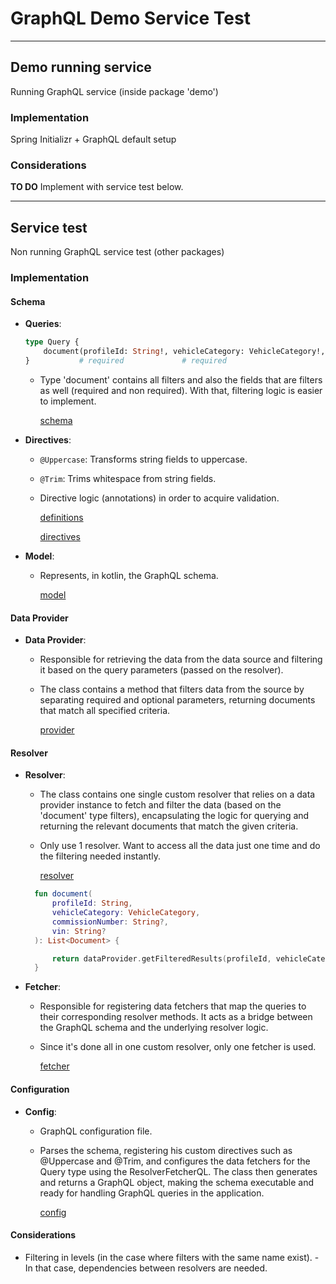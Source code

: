 # GraphQL Demo Service Test

** **

## Demo running service

Running GraphQL service (inside package 'demo')

### Implementation

Spring Initializr + GraphQL default setup

### Considerations

**TO DO** Implement with service test below.

** **

## Service test

Non running GraphQL service test (other packages)

### Implementation

#### Schema

- **Queries**:
  ```graphql
  type Query {
      document(profileId: String!, vehicleCategory: VehicleCategory!, commissionNumber: String, vin: String): [Document]
  }           # required             # required                         # optional          # optional
    ```

    - Type 'document' contains all filters and also the fields that are filters as well (required and non required). With that, filtering logic is
  easier to implement.

      [schema](./model/schema.graphqls)


- **Directives**:
    - `@Uppercase`: Transforms string fields to uppercase.
    - `@Trim`: Trims whitespace from string fields.

    - Directive logic (annotations) in order to acquire validation.

        [definitions](./directives/DirectivesDefsQL.kt)

        [directives](./directives/DirectivesDefsQL.kt)


- **Model**:
    - Represents, in kotlin, the GraphQL schema.

      [model](./model/ModelQL.kt)

#### Data Provider

- **Data Provider**:
    - Responsible for retrieving the data from the data source and filtering it based on the query parameters (passed on the resolver).
    - The class contains a method that filters data from the source by separating required and optional parameters, returning documents that match all specified criteria.

      [provider](./data/DataProviderQL.kt)

#### Resolver

- **Resolver**:
    - The class contains one single custom resolver that relies on a data provider instance to fetch and filter the data (based on the 'document' type filters),
    encapsulating the logic for querying and returning the relevant documents that match the given criteria.
    - Only use 1 resolver. Want to access all the data just one time and do the filtering needed instantly.

      [resolver](./resolver/ResolverQL.kt)

  ```kt
    fun document(
        profileId: String,
        vehicleCategory: VehicleCategory,
        commissionNumber: String?,
        vin: String?
    ): List<Document> {

        return dataProvider.getFilteredResults(profileId, vehicleCategory, commissionNumber, vin).toMutableList()
    }
    ```


- **Fetcher**:
    - Responsible for registering data fetchers that map the queries to their corresponding resolver methods. It acts as a bridge between the GraphQL schema and the underlying resolver logic.
    - Since it's done all in one custom resolver, only one fetcher is used.

      [fetcher](./resolver/ResolverFetcherQL.kt)

#### Configuration

- **Config**:
    - GraphQL configuration file.
    - Parses the schema, registering his custom directives such as @Uppercase and @Trim, and configures the data fetchers
      for the Query type using the ResolverFetcherQL. The class then generates and returns a GraphQL object, making the schema executable and ready for handling GraphQL queries in the application.

      [config](./config/ConfigQL.kt)

#### Considerations

- Filtering in levels (in the case where filters with the same name exist). - In that case, dependencies between resolvers are needed.



